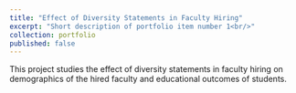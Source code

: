 ```yaml
---
title: "Effect of Diversity Statements in Faculty Hiring"
excerpt: "Short description of portfolio item number 1<br/>"
collection: portfolio
published: false
---
```


This project studies the effect of diversity statements in faculty hiring on demographics of the hired faculty and educational outcomes of students.
